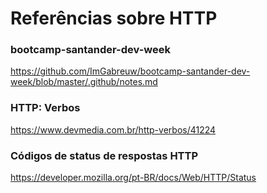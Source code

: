 # Referências sobre HTTP

### bootcamp-santander-dev-week

https://github.com/ImGabreuw/bootcamp-santander-dev-week/blob/master/.github/notes.md

### HTTP: Verbos

https://www.devmedia.com.br/http-verbos/41224

### Códigos de status de respostas HTTP

https://developer.mozilla.org/pt-BR/docs/Web/HTTP/Status